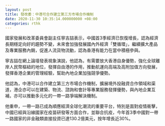 ```yaml
---
layout: post
title: 發改委：中港可合作建立第三方市場合作機制
date: 2020-11-30 10:35:14.000000000 +08:00
categories: rthk
---
```


國家發展和改革委員會副主任寧吉喆表示，中國首3季經濟已恢復增長，認為經濟長期穩定向好的趨勢不變，未來會加強發展國內外經濟「雙循環」，繼續擴大產品及專業服務內銷，促進人流貨物流動，認為香港有能力在當中積極參與。

寧吉喆在網上論壇發表視象演說，他認為，有需要放大香港自身優勢，強化全球離岸人民幣樞紐的地位，發揮自由港的作用，推動航運向高端及高附加值方向發展，發揮香港企業的管理經驗，幫助內地企業加強競爭優勢。

他認為，中港可以合作建立第三方市場合作機制，擴展境外投融資合作領域和渠道，港企亦可以在建築、物流、諮詢和會計等專業服務發揮優勢，與內地企業互補，亦可以推動多元化的一帶一路爭端解決機制。

他重申，一帶一路已成為順應經濟全球化潮流的重要平台，特別是面對疫情衝擊，中國已經與沿線國家在疫苗研發等方面合作，並聯合抗疫，今年首3季中國對一帶一路國家的非金融類直接投資已達130.2億美元，按年增長近30%。
